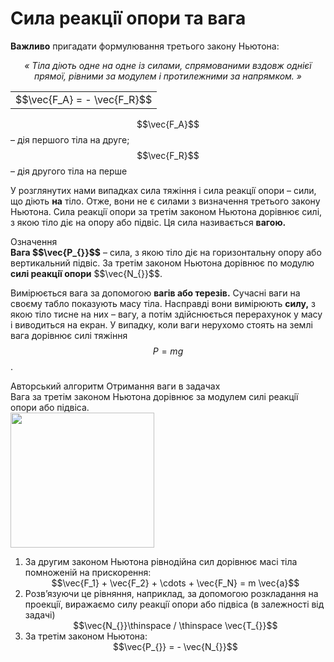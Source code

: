 # Сила реакцiї опори та вага

<span class="p1"><b>Важливо</b></span> пригадати формулювання третього закону Ньютона:

<div align="center" class="space"><i>« Тiла дiють одне на одне iз силами, спрямованими вздовж однiєї прямої, рiвними за модулем i протилежними за напрямком. »</i></div>

<div class="centered-table-wrapper">
<table class="centered-table">
<tr class="eq">
<td class="eq">
<p1>$$\vec{F_A} = - \vec{F_R}$$</p1>
</td>
</tr>
</table></div>

$$\vec{F_A}$$ – дiя першого тiла на друге; $$\vec{F_R}$$ – дiя другого тiла на перше

<p class="p3">У розглянутих нами випадках сила тяжiння i сила реакцiї опори – сили, що дiють <b>на</b> тiло. Отже, вони не є силами з визначення третього закону Ньютона. Сила реакцiї опори за третiм законом Ньютона дорiвнює силi, з якою тiло дiє на опору або пiдвiс. Ця сила називається <span class="p1"><b>вагою.</b></span></p>

<div class="eoz-wrap">
<span class="eoz">Означення</span>
<div class="eoz-text">
<span class="p1"><b>Вага $$\vec{P_{}}$$</b></span> – сила, з якою тiло дiє на горизонтальну опору або вертикальний пiдвiс. За третiм законом Ньютона дорiвнює по модулю <b>силi реакцiї опори</b> $$\vec{N_{}}$$.
</div>
</div>

Вимiрюється вага за допомогою <span class="p1"><b>вагiв або терезiв.</b></span> Сучаснi ваги на своєму табло показують масу тiла. Насправдi вони вимiрюють <b>силу,</b> з якою тiло тисне на них – вагу, а потiм здiйснюється перерахунок у масу i виводиться на екран. У випадку, коли ваги нерухомо стоять на землi вага дорiвнює силi тяжiння $$P = mg$$.

<div class="alg-wrap">
<span class="alg">Авторський алгоритм</span> Отримання ваги в задачах
<div class="alg-text">
<div class="space">Вага за третiм законом Ньютона дорiвнює за модулем силi реакцiї опори або пiдвiса.</div>

<div class="space"><img class="image" width="230" height="216" src="https://rawgit.com/chudaol/ed-era-book-physics/master/images/chapter_4/13.png"></div>

<ol>
<li>
За другим законом Ньютона рiвнодiйна сил дорiвнює масi тiла помноженiй на прискорення:

<div align="center">$$\vec{F_1} + \vec{F_2} + \cdots + \vec{F_N} = m \vec{a}$$</div>
</li>
<li>
Розв’язуючи це рiвняння, наприклад, за допомогою розкладання на проекцiї, виражаємо силу реакцiї опори або пiдвiса (в залежностi вiд задачi)

<div align="center">$$\vec{N_{}}\thinspace / \thinspace \vec{T_{}}$$</div>
</li>
<li>
За третiм законом Ньютона:

<div align="center">$$\vec{P_{}} = - \vec{N_{}}$$</div>
</li>
</ol>
</div>
</div>